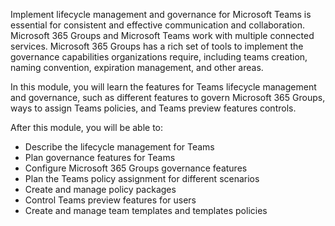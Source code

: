 Implement lifecycle management and governance for Microsoft Teams is essential for consistent and effective communication and collaboration. Microsoft 365 Groups and Microsoft Teams work with multiple connected services.  Microsoft 365 Groups has a rich set of tools to implement the governance capabilities organizations require, including teams creation, naming convention, expiration management, and other areas. 

In this module, you will learn the features for Teams lifecycle management and governance, such as different features to govern Microsoft 365 Groups, ways to assign Teams policies, and Teams preview features controls. 

After this module, you will be able to:

- Describe the lifecycle management for Teams
- Plan governance features for Teams
- Configure Microsoft 365 Groups governance features 
- Plan the Teams policy assignment for different scenarios
- Create and manage policy packages
- Control Teams preview features for users
- Create and manage team templates and templates policies
